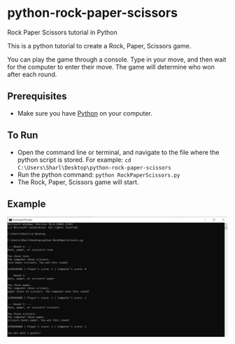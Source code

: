 # python-rock-paper-scissors
Rock Paper Scissors tutorial in Python

This is a python tutorial to create a Rock, Paper, Scissors game.

You can play the game through a console. Type in your move, and then wait for the computer to enter their move. The game will determine who won after each round.

## Prerequisites 

* Make sure you have [Python](https://www.python.org/downloads/) on your computer. 

## To Run

* Open the command line or terminal, and navigate to the file where the python script is stored. For example: `cd C:\Users\Sharl\Desktop\python-rock-paper-scissors`
* Run the python command: `python RockPaperScissors.py`
* The Rock, Paper, Scissors game will start.

## Example

![alt text](example-gameplay.jpg)